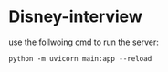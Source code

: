 # Disney-interview
use the follwoing cmd to run the server:
```
python -m uvicorn main:app --reload
```
